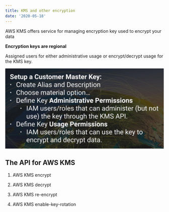 ```yaml
---
title: KMS and other encryption
date: '2020-05-18'
---
```


AWS KMS offers service for managing encryption key used to encrypt your data

**Encryption keys are regional**

Assigned users for either administrative usage or encrypt/decrypt usage for the KMS key.

![kms](./kmsoption.jpg)

## The API for AWS KMS 

1) AWS KMS encrypt

2) AWS KMS decrypt

3) AWS KMS re-encrypt

4) AWS KMS enable-key-rotation